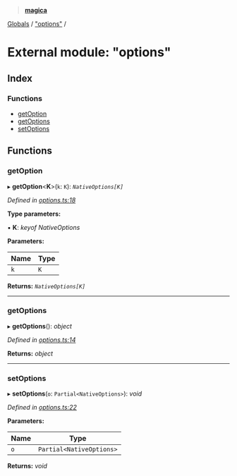 > **[magica](../README.md)**

[Globals](../README.md) / ["options"](_options_.md) /

# External module: "options"

## Index

### Functions

* [getOption](_options_.md#getoption)
* [getOptions](_options_.md#getoptions)
* [setOptions](_options_.md#setoptions)

## Functions

###  getOption

▸ **getOption**<**K**>(`k`: `K`): *`NativeOptions[K]`*

*Defined in [options.ts:18](https://github.com/cancerberoSgx/magica/blob/c5226cf/src/options.ts#L18)*

**Type parameters:**

▪ **K**: *keyof NativeOptions*

**Parameters:**

Name | Type |
------ | ------ |
`k` | `K` |

**Returns:** *`NativeOptions[K]`*

___

###  getOptions

▸ **getOptions**(): *object*

*Defined in [options.ts:14](https://github.com/cancerberoSgx/magica/blob/c5226cf/src/options.ts#L14)*

**Returns:** *object*

___

###  setOptions

▸ **setOptions**(`o`: `Partial<NativeOptions>`): *void*

*Defined in [options.ts:22](https://github.com/cancerberoSgx/magica/blob/c5226cf/src/options.ts#L22)*

**Parameters:**

Name | Type |
------ | ------ |
`o` | `Partial<NativeOptions>` |

**Returns:** *void*